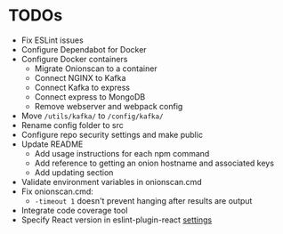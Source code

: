 # TODOs

- Fix ESLint issues
- Configure Dependabot for Docker
- Configure Docker containers
  - Migrate Onionscan to a container
  - Connect NGINX to Kafka
  - Connect Kafka to express
  - Connect express to MongoDB
  - Remove webserver and webpack config
- Move `/utils/kafka/` to `/config/kafka/`
- Rename config folder to src
- Configure repo security settings and make public
- Update README
  - Add usage instructions for each npm command
  - Add reference to getting an onion hostname and associated keys
  - Add updating section
- Validate environment variables in onionscan.cmd
- Fix onionscan.cmd:
  - `-timeout 1` doesn't prevent hanging after results are output
- Integrate code coverage tool
- Specify React version in eslint-plugin-react
  [settings](https://github.com/jsx-eslint/eslint-plugin-react#configuration)
